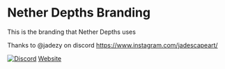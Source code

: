 # Nether Depths Branding
This is the branding that Nether Depths uses

Thanks to @jadezy on discord
https://www.instagram.com/jadescapeart/

[![Discord](https://discord.com/api/guilds/661736128373719141/widget.png)](https://netherdepths.com/discord)
[Website](https://netherdepths.com)